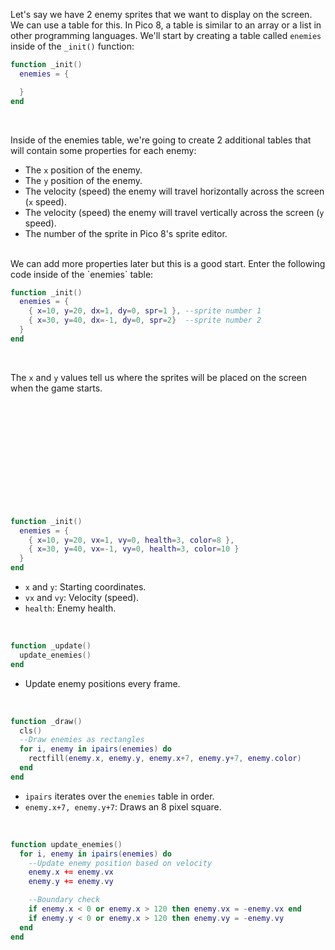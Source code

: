 
Let's say we have 2 enemy sprites that we want to display on the screen. We can use a table for this. In Pico 8, a table is similar to an array or a list in other programming languages. We'll start by creating a table called `enemies` inside of the `_init()` function:
<br>

```lua
function _init()
  enemies = {

  }
end
```
<br>

Inside of the enemies table, we're going to create 2 additional tables that will contain some properties for each enemy:
* The `x` position of the enemy.
* The `y` position of the enemy.
* The velocity (speed) the enemy will travel horizontally across the screen (`x` speed).
* The velocity (speed) the enemy will travel vertically across the screen (`y` speed).
* The number of the sprite in Pico 8's sprite editor.
<br>
We can add more properties later but this is a good start. Enter the following code inside of the `enemies` table:
<br>

```lua
function _init()
  enemies = {
    { x=10, y=20, dx=1, dy=0, spr=1 }, --sprite number 1
    { x=30, y=40, dx=-1, dy=0, spr=2}  --sprite number 2
  }
end
```
<br>

The `x` and `y` values tell us where the sprites will be placed on the screen when the game starts. 
















<br>
<br>
<br>
<br>
<br>
<br>
<br>
<br>
<br>
<br>

```lua
function _init()
  enemies = {
    { x=10, y=20, vx=1, vy=0, health=3, color=8 },
    { x=30, y=40, vx=-1, vy=0, health=3, color=10 }
  }
end
```
* `x` and `y`: Starting coordinates.
* `vx` and `vy`: Velocity (speed).
* `health`: Enemy health.
<br>

```lua
function _update()
  update_enemies()
end
```
* Update enemy positions every frame.
<br>

```lua
function _draw()
  cls()
  --Draw enemies as rectangles
  for i, enemy in ipairs(enemies) do
    rectfill(enemy.x, enemy.y, enemy.x+7, enemy.y+7, enemy.color)
  end
end
```
* `ipairs` iterates over the `enemies` table in order.
* `enemy.x+7, enemy.y+7`: Draws an 8 pixel square.
<br>

```lua
function update_enemies()
  for i, enemy in ipairs(enemies) do
    --Update enemy position based on velocity
    enemy.x += enemy.vx
    enemy.y += enemy.vy

    --Boundary check
    if enemy.x < 0 or enemy.x > 120 then enemy.vx = -enemy.vx end
    if enemy.y < 0 or enemy.x > 120 then enemy.vy = -enemy.vy
  end
end
```
